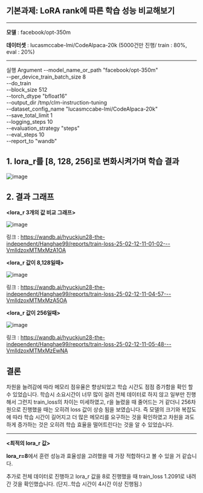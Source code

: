 ## 기본과제: LoRA rank에 따른 학습 성능 비교해보기

---
**모델** : facebook/opt-350m

**데이터셋** : lucasmccabe-lmi/CodeAlpaca-20k (5000건만 진행/ train : 80%, eval : 20%)

---

실행 Argument
    --model_name_or_path "facebook/opt-350m" \
    --per_device_train_batch_size 8 \
    --do_train \
    --block_size 512 \
    --torch_dtype "bfloat16"  \
    --output_dir /tmp/clm-instruction-tuning \
    --dataset_config_name "lucasmccabe-lmi/CodeAlpaca-20k" \
    --save_total_limit 1 \
    --logging_steps 10  \
    --evaluation_strategy "steps"  \
    --eval_steps 10  \
    --report_to "wandb"
## 1. lora_r를 [8, 128, 256]로 변화시켜가며 학습 결과

![image](https://github.com/user-attachments/assets/b80fcf5a-2ed2-406d-821a-424565f24381)


## 2. 결과 그래프
**<lora_r 3개의 값 비교 그래프>**

![image](https://github.com/user-attachments/assets/162f6627-49ec-41d4-b899-9edccfa14f7e)

링크 : https://wandb.ai/hyuckjun28-the-independent/Hanghae99/reports/train-loss-25-02-12-11-01-02---VmlldzoxMTMxMzA1OA

**<lora_r 값이 8,128일때>**

![image](https://github.com/user-attachments/assets/7e356612-21fc-41ec-8103-dafd853920d4)

링크 : https://wandb.ai/hyuckjun28-the-independent/Hanghae99/reports/train-loss-25-02-12-11-04-57---VmlldzoxMTMxMzA5OA

**<lora_r 값이 256일때>**

![image](https://github.com/user-attachments/assets/30435175-fc4e-4614-94e7-66a1b7c6ea0e)

링크 : https://wandb.ai/hyuckjun28-the-independent/Hanghae99/reports/train-loss-25-02-12-11-05-48---VmlldzoxMTMxMzEwNA

## 결론
차원을 늘려감에 따라 메모리 점유율은 향상되었고 학습 시간도 점점 증가함을 확인 할 수 있었습니다.
학습시 소요시간이 너무 많이 걸려 전체 데이터로 하지 않고 일부만 진행해서 그런지 train_loss의 차이는 미세하였고,
r을 늘렸을 때 줄어드는 거 같더니 256차원으로 진행했을 때는 오히려 loss 값이 상승 됨을 보였습니다.
즉 모델의 크기와 복잡도에 따라 학습 시간이 길어지고 더 많은 메모리를 요구하는 것을 확인하였고 차원을 과도하게 증가하는 것은 오히려 학습 효율을 떨어트린다는 것을 알 수 있었습니다.

---

**<최적의 lora_r 값>**


**lora_r=8**에서 훈련 성능과 효율성을 고려했을 때 가장 적합하다고 볼 수 있을 거 같습니다.

추가로 전체 데이터로 진행하고 lora_r 값을 8로 진행했을 때 train_loss 1.2091로 내려간 것을 확인했습니다. (단지..학습 시간이 4시간 이상 진행됨.)

